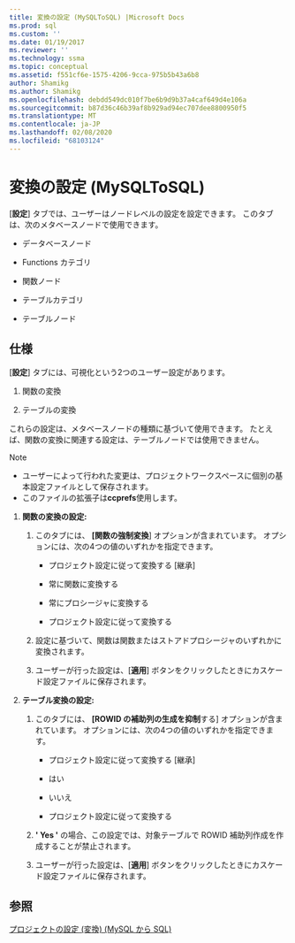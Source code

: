 ```yaml
---
title: 変換の設定 (MySQLToSQL) |Microsoft Docs
ms.prod: sql
ms.custom: ''
ms.date: 01/19/2017
ms.reviewer: ''
ms.technology: ssma
ms.topic: conceptual
ms.assetid: f551cf6e-1575-4206-9cca-975b5b43a6b8
author: Shamikg
ms.author: Shamikg
ms.openlocfilehash: debdd549dc010f7be6b9d9b37a4caf649d4e106a
ms.sourcegitcommit: b87d36c46b39af8b929ad94ec707dee8800950f5
ms.translationtype: MT
ms.contentlocale: ja-JP
ms.lasthandoff: 02/08/2020
ms.locfileid: "68103124"
---
```

# <a name="conversion-settings-mysqltosql"></a>変換の設定 (MySQLToSQL)
[**設定**] タブでは、ユーザーはノードレベルの設定を設定できます。 このタブは、次のメタベースノードで使用できます。  
  
-   データベースノード  
  
-   Functions カテゴリ  
  
-   関数ノード  
  
-   テーブルカテゴリ  
  
-   テーブルノード  
  
## <a name="specifications"></a>仕様  
[**設定**] タブには、可視化という2つのユーザー設定があります。  
  
1.  関数の変換  
  
2.  テーブルの変換  
  
これらの設定は、メタベースノードの種類に基づいて使用できます。 たとえば、関数の変換に関連する設定は、テーブルノードでは使用できません。  
  
> [!NOTE]  
> -   ユーザーによって行われた変更は、プロジェクトワークスペースに個別の基本設定ファイルとして保存されます。  
> -   このファイルの拡張子は**ccprefs**使用します。  
  
1.  **関数の変換の設定:**  
  
    1.  このタブには、 **[関数の強制変換**] オプションが含まれています。 オプションには、次の4つの値のいずれかを指定できます。  
  
        -   プロジェクト設定に従って変換する [継承]  
  
        -   常に関数に変換する  
  
        -   常にプロシージャに変換する  
  
        -   プロジェクト設定に従って変換する  
  
    2.  設定に基づいて、関数は関数またはストアドプロシージャのいずれかに変換されます。  
  
    3.  ユーザーが行った設定は、[**適用**] ボタンをクリックしたときにカスケード設定ファイルに保存されます。  
  
2.  **テーブル変換の設定:**  
  
    1.  このタブには、 **[ROWID の補助列の生成を抑制**する] オプションが含まれています。 オプションには、次の4つの値のいずれかを指定できます。  
  
        -   プロジェクト設定に従って変換する [継承]  
  
        -   はい  
  
        -   いいえ  
  
        -   プロジェクト設定に従って変換する  
  
    2.  **' Yes '** の場合、この設定では、対象テーブルで ROWID 補助列作成を作成することが禁止されます。  
  
    3.  ユーザーが行った設定は、[**適用**] ボタンをクリックしたときにカスケード設定ファイルに保存されます。  
  
## <a name="see-also"></a>参照  
[プロジェクトの設定 (変換) (MySQL から SQL)](https://msdn.microsoft.com/7ad5fe44-6445-4ba8-a457-5af792631f11)  
  
